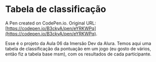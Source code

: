 # Tabela de classificação

A Pen created on CodePen.io. Original URL: [https://codepen.io/B3ckyA/pen/eYRKWPq](https://codepen.io/B3ckyA/pen/eYRKWPq).

Esse é o projeto da Aula 06 da Imersão Dev da Alura. Temos aqui uma tabela de classificação da pontuação  em um jogo (eu gosto de vários, então fiz a tabela base msm), com os resultados de cada participante. 
